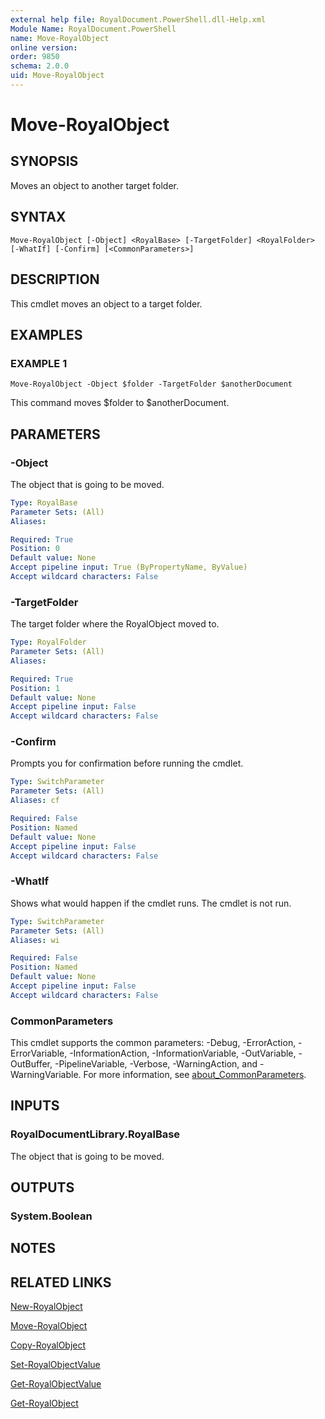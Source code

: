 ```yaml
---
external help file: RoyalDocument.PowerShell.dll-Help.xml
Module Name: RoyalDocument.PowerShell
name: Move-RoyalObject
online version:
order: 9850
schema: 2.0.0
uid: Move-RoyalObject
---
```


# Move-RoyalObject

## SYNOPSIS
Moves an object to another target folder.

## SYNTAX

```
Move-RoyalObject [-Object] <RoyalBase> [-TargetFolder] <RoyalFolder> [-WhatIf] [-Confirm] [<CommonParameters>]
```

## DESCRIPTION
This cmdlet moves an object to a target folder.

## EXAMPLES

### EXAMPLE 1
```
Move-RoyalObject -Object $folder -TargetFolder $anotherDocument
```

This command moves $folder to $anotherDocument.

## PARAMETERS

### -Object
The object that is going to be moved.

```yaml
Type: RoyalBase
Parameter Sets: (All)
Aliases:

Required: True
Position: 0
Default value: None
Accept pipeline input: True (ByPropertyName, ByValue)
Accept wildcard characters: False
```

### -TargetFolder
The target folder where the RoyalObject moved to.

```yaml
Type: RoyalFolder
Parameter Sets: (All)
Aliases:

Required: True
Position: 1
Default value: None
Accept pipeline input: False
Accept wildcard characters: False
```

### -Confirm
Prompts you for confirmation before running the cmdlet.

```yaml
Type: SwitchParameter
Parameter Sets: (All)
Aliases: cf

Required: False
Position: Named
Default value: None
Accept pipeline input: False
Accept wildcard characters: False
```

### -WhatIf
Shows what would happen if the cmdlet runs.
The cmdlet is not run.

```yaml
Type: SwitchParameter
Parameter Sets: (All)
Aliases: wi

Required: False
Position: Named
Default value: None
Accept pipeline input: False
Accept wildcard characters: False
```

### CommonParameters
This cmdlet supports the common parameters: -Debug, -ErrorAction, -ErrorVariable, -InformationAction, -InformationVariable, -OutVariable, -OutBuffer, -PipelineVariable, -Verbose, -WarningAction, and -WarningVariable. For more information, see [about_CommonParameters](http://go.microsoft.com/fwlink/?LinkID=113216).

## INPUTS

### RoyalDocumentLibrary.RoyalBase
The object that is going to be moved.

## OUTPUTS

### System.Boolean
## NOTES

## RELATED LINKS

[New-RoyalObject]()

[Move-RoyalObject]()

[Copy-RoyalObject]()

[Set-RoyalObjectValue]()

[Get-RoyalObjectValue]()

[Get-RoyalObject]()


